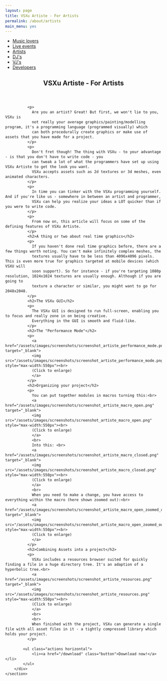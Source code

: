 ```yaml
---
layout: page
title: VSXu Artiste - For Artists
permalink: /about/artists
main_menu: yes
---
```

<div id="main" class="alt">
    <section id="one">
        <div class="inner">
            <ul class="actions horizontal">
                <li><a href="/about/music-lovers" class="button">Music lovers</a></li>
                <li><a href="/about/live-events" class="button">Live events</a></li>
                <li><a href="/about/artists" class="button special">Artists</a></li>
                <li><a href="/about/djs" class="button">DJ's</a></li>
                <li><a href="/about/vjs" class="button">VJ's</a></li>
                <li><a href="/about/developers" class="button">Developers</a></li>
            </ul>
            <header class="major">
                <h1>VSXu Artiste - For Artists</h1>
            </header>
              
              <p>
                Are you an artist? Great! But first, we won't lie to you, VSXu is
                not really your average graphics/painting/modelling program, it's a programming language (programmed visually) which
                can both procedurally create graphics or make use of assets that you have made for a project.
              </p>
              <p>
                Don't fret though! The thing with VSXu - to your advantage - is that you don't have to write code - you 
                can tweak a lot of what the programmers have set up using VSXu Artiste to get the look you want.
                VSXu accepts assets such as 2d textures or 3d meshes, even animated characters.
              </p>
              <p>
                In time you can tinker with the VSXu programming yourself. And if you're like us - somewhere in between an artist and programmer,
                VSXu can help you realize your ideas a LOT quicker than if you were to write code.
              </p>
              <p>
                From now on, this article will focus on some of the defining features of VSXu Artiste.
              </p>
              <h2>A thing or two about real time graphics</h2>
              <p>
                If you haven't done real time graphics before, there are a few things worth noting. You can't make infinitely complex meshes, the 
                textures usually have to be less than 4096x4096 pixels. This is even more true for graphics targeted at mobile devices (which VSXU will
                soon support). So for instance - if you're targeting 1080p resolution, 1024x1024 textures are usually enough. Although if you are going to
                texture a character or similar, you might want to go for 2048x2048.
              </p>
              <h2>The VSXu GUI</h2>
              <p>
                The VSXu GUI is designed to run full-screen, enabling you to focus and really zone in on being creative.
                Everything in the GUI is smooth and fluid-like.
              </p>
              <h2>The "Performance Mode"</h2>
              <p>
                <a href="/assets/images/screenshots/screenshot_artiste_performance_mode.png" target="_blank">
                <img src="/assets/images/screenshots/screenshot_artiste_performance_mode.png" style="max-width:550px"><br>
                (Click to enlarge)
                </a>
              </p>
              <h2>Organizing your project</h2>
              <p>
                You can put together modules in macros turning this:<br>
                <a href="/assets/images/screenshots/screenshot_artiste_macro_open.png" target="_blank">
                <img src="/assets/images/screenshots/screenshot_artiste_macro_open.png" style="max-width:550px"><br>
                (Click to enlarge)
                </a>
                <br>
                Into this: <br>
                <a href="/assets/images/screenshots/screenshot_artiste_macro_closed.png" target="_blank">
                <img src="/assets/images/screenshots/screenshot_artiste_macro_closed.png" style="max-width:550px"><br>
                (Click to enlarge)
                </a>
                <br>
                When you need to make a change, you have access to everything within the macro (here shown zoomed out):<br>
                <a href="/assets/images/screenshots/screenshot_artiste_macro_open_zoomed_out.png" target="_blank">
                <img src="/assets/images/screenshots/screenshot_artiste_macro_open_zoomed_out.png" style="max-width:550px"><br>
                (Click to enlarge)
                </a>
              </p>
              <h2>Combining Assets into a project</h2>
              <p>
                VSXu includes a resources browser suited for quickly finding a file in a huge directory tree. It's an adaption of a hyperbolic tree.<br>
                <a href="/assets/images/screenshots/screenshot_artiste_resources.png" target="_blank">
                <img src="/assets/images/screenshots/screenshot_artiste_resources.png" style="max-width:550px"><br>
                (Click to enlarge)
                </a>
                <br>
                <br>
                When finished with the project, VSXu can generate a single file with all asset files in it - a tightly compressed library which holds your project.
              </p>

            <ul class="actions horizontal">
                <li><a href="/download" class="button">Download now!</a></li>
            </ul>
        </div>
    </section>
</div>
